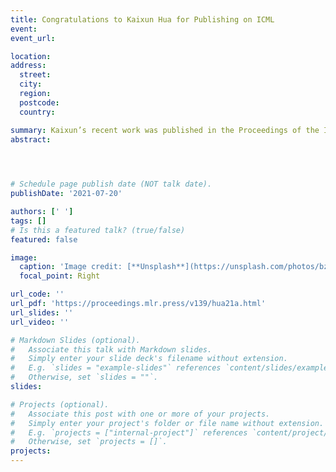 ```yaml
---
title: Congratulations to Kaixun Hua for Publishing on ICML
event: 
event_url: 

location:  
address:
  street:  
  city:  
  region:  
  postcode:  
  country:  

summary: Kaixun’s recent work was published in the Proceedings of the International Conference on Machine Learning (ICML). In this work, we proposed a new global optimization algorithm for clustering problems and demonstrated that our algorithm can solve the MSSC problem with up to 200,000 samples in parallel, while state-of-the-art approaches in the literature can only deal with two thousand samples.
abstract:  


 

# Schedule page publish date (NOT talk date).
publishDate: '2021-07-20'

authors: [' ']
tags: []
# Is this a featured talk? (true/false)
featured: false

image:
  caption: 'Image credit: [**Unsplash**](https://unsplash.com/photos/bzdhc5b3Bxs)'
  focal_point: Right

url_code: ''
url_pdf: 'https://proceedings.mlr.press/v139/hua21a.html' 
url_slides: ''
url_video: ''

# Markdown Slides (optional).
#   Associate this talk with Markdown slides.
#   Simply enter your slide deck's filename without extension.
#   E.g. `slides = "example-slides"` references `content/slides/example-slides.md`.
#   Otherwise, set `slides = ""`.
slides:

# Projects (optional).
#   Associate this post with one or more of your projects.
#   Simply enter your project's folder or file name without extension.
#   E.g. `projects = ["internal-project"]` references `content/project/deep-learning/index.md`.
#   Otherwise, set `projects = []`.
projects:
---
```

